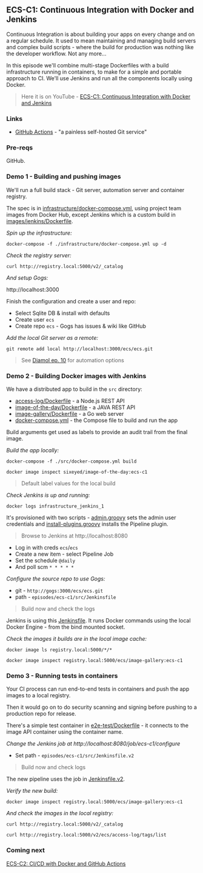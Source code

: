 ## ECS-C1: Continuous Integration with Docker and Jenkins

Continuous Integration is about building your apps on every change and on a regular schedule. It used to mean maintaining and managing build servers and complex build scripts - where the build for production was nothing like the developer workflow. Not any more...

In this episode we'll combine multi-stage Dockerfiles with a build infrastructure running in containers, to make for a simple and portable approach to CI. We'll use Jenkins and run all the components locally using Docker.

> Here it is on YouTube - [ECS-C1: Continuous Integration with Docker and Jenkins](https://youtu.be/MBDxDM4NkbI)

### Links

* [GitHub Actions](https://gogs.io) - "a painless self-hosted Git service"


### Pre-reqs

GitHub.

### Demo 1 - Building and pushing images

We'll run a full build stack - Git server, automation server and container registry.

The spec is in [infrastructure/docker-compose.yml](./infrastructure/docker-compose.yml), using project team images from Docker Hub, except Jenkins which is a custom build in [images/jenkins/Dockerfile](./images/jenkins/Dockerfile).

_Spin up the infrastructure:_

```
docker-compose -f ./infrastructure/docker-compose.yml up -d
```

_Check the registry server:_

```
curl http://registry.local:5000/v2/_catalog
```

_And setup Gogs:_

http://localhost:3000

Finish the configuration and create a user and repo:

* Select Sqlite DB & install with defaults
* Create user `ecs`
* Create repo `ecs` - Gogs has issues & wiki like GitHub

_Add the local Git server as a remote:_

```
git remote add local http://localhost:3000/ecs/ecs.git
```

> See [Diamol ep. 10](https://youtu.be/lO-Lwwy04zs) for automation options

### Demo 2 - Building Docker images with Jenkins

We have a distributed app to build in the `src` directory:

* [access-log/Dockerfile](./src/access-log/Dockerfile) - a Node.js REST API
* [image-of-the-day/Dockerfile](./src/image-of-the-day/Dockerfile) - a JAVA REST API
* [image-gallery/Dockerfile](./src/image-gallery/Dockerfile) - a Go web server
* [docker-compose.yml](./src/docker-compose.yml) - the Compose file to build and run the app

Build arguments get used as labels to provide an audit trail from the final image.

_Build the app locally:_

```
docker-compose -f ./src/docker-compose.yml build

docker image inspect sixeyed/image-of-the-day:ecs-c1
```

> Default label values for the local build

_Check Jenkins is up and running:_

```
docker logs infrastructure_jenkins_1
```

It's provisioned with two scripts - [admin.groovy](./infrastructure/jenkins/admin.groovy) sets the admin user credentials and [install-plugins.groovy](./infrastructure/jenkins/install-plugins.groovy) installs the Pipeline plugin.

> Browse to Jenkins at http://localhost:8080

* Log in with creds `ecs`/`ecs`
* Create a new item - select Pipeline Job
* Set the schedule `@daily`
* And poll scm `* * * * * `

_Configure the source repo to use Gogs:_

* git - `http://gogs:3000/ecs/ecs.git`
* path - `episodes/ecs-c1/src/Jenkinsfile`

> Build now and check the logs

Jenkins is using this [Jenkinsfile](.\src\Jenkinsfile). It runs Docker commands using the local Docker Engine - from the bind mounted socket. 

_Check the images it builds are in the local image cache:_

```
docker image ls registry.local:5000/*/*

docker image inspect registry.local:5000/ecs/image-gallery:ecs-c1
```

### Demo 3 - Running tests in containers

Your CI process can run end-to-end tests in containers and push the app images to a local registry. 

Then it would go on to do security scanning and signing before pushing to a production repo for release.

There's a simple test container in [e2e-test/Dockerfile](./src/e2e-test/Dockerfile) - it connects to the image API container using the container name.

_Change the Jenkins job at http://localhost:8080/job/ecs-c1/configure_

* Set path - `episodes/ecs-c1/src/Jenkinsfile.v2`

> Build now and check logs

The new pipeline uses the job in [Jenkinsfile.v2](.\src\Jenkinsfile.v2).

_Verify the new build:_

```
docker image inspect registry.local:5000/ecs/image-gallery:ecs-c1
```

_And check the images in the local registry:_

```
curl http://registry.local:5000/v2/_catalog

curl http://registry.local:5000/v2/ecs/access-log/tags/list
```

### Coming next

[ECS-C2: CI/CD with Docker and GitHub Actions](https://youtu.be/HCk-_bssu4w)
